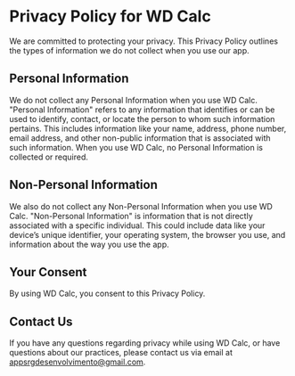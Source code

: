 # Privacy Policy for WD Calc

We are committed to protecting your privacy. This Privacy Policy outlines the types of information we do not collect when you use our app.

## Personal Information

We do not collect any Personal Information when you use WD Calc. "Personal Information" refers to any information that identifies or can be used to identify, contact, or locate the person to whom such information pertains. This includes information like your name, address, phone number, email address, and other non-public information that is associated with such information. When you use WD Calc, no Personal Information is collected or required.

## Non-Personal Information

We also do not collect any Non-Personal Information when you use WD Calc. "Non-Personal Information" is information that is not directly associated with a specific individual. This could include data like your deviceʼs unique identifier, your operating system, the browser you use, and information about the way you use the app.

## Your Consent

By using WD Calc, you consent to this Privacy Policy.

## Contact Us

If you have any questions regarding privacy while using WD Calc, or have questions about our practices, please contact us via email at [appsrgdesenvolvimento@gmail.com](mailto:appsrgdesenvolvimento@gmail.com).
